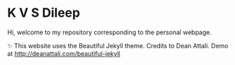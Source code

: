 # K V S Dileep

Hi, welcome to my repository corresponding to the personal webpage. 


:sparkles: This website uses the Beautiful Jekyll theme. Credits to Dean Attali. Demo at http://deanattali.com/beautiful-jekyll
